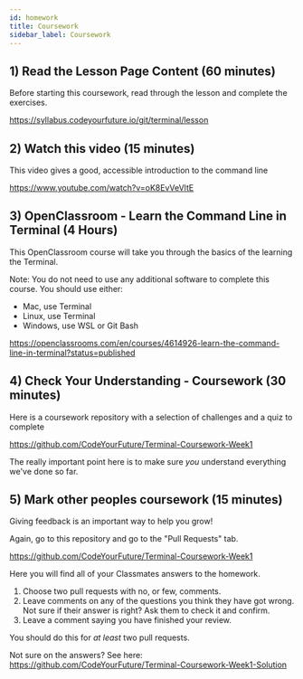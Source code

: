 ```yaml
---
id: homework
title: Coursework
sidebar_label: Coursework
---
```


## 1) Read the Lesson Page Content (60 minutes)

Before starting this coursework, read through the lesson and complete the exercises.

https://syllabus.codeyourfuture.io/git/terminal/lesson

## 2) Watch this video (15 minutes)

This video gives a good, accessible introduction to the command line

https://www.youtube.com/watch?v=oK8EvVeVltE

## 3) OpenClassroom - Learn the Command Line in Terminal (4 Hours)

This OpenClassroom course will take you through the basics of the learning the Terminal.

Note: You do not need to use any additional software to complete this course. You should use either:

- Mac, use Terminal
- Linux, use Terminal
- Windows, use WSL or Git Bash

https://openclassrooms.com/en/courses/4614926-learn-the-command-line-in-terminal?status=published

## 4) Check Your Understanding - Coursework (30 minutes)

Here is a coursework repository with a selection of challenges and a quiz to complete

https://github.com/CodeYourFuture/Terminal-Coursework-Week1

The really important point here is to make sure _you_ understand everything we've done so far.

## 5) Mark other peoples coursework (15 minutes)

Giving feedback is an important way to help you grow!

Again, go to this repository and go to the "Pull Requests" tab.

https://github.com/CodeYourFuture/Terminal-Coursework-Week1

Here you will find all of your Classmates answers to the homework.

1. Choose two pull requests with no, or few, comments.
2. Leave comments on any of the questions you think they have got wrong. Not sure if their answer is right? Ask them to check it and confirm.
3. Leave a comment saying you have finished your review.

You should do this for _at least_ two pull requests.

Not sure on the answers? See here: https://github.com/CodeYourFuture/Terminal-Coursework-Week1-Solution
